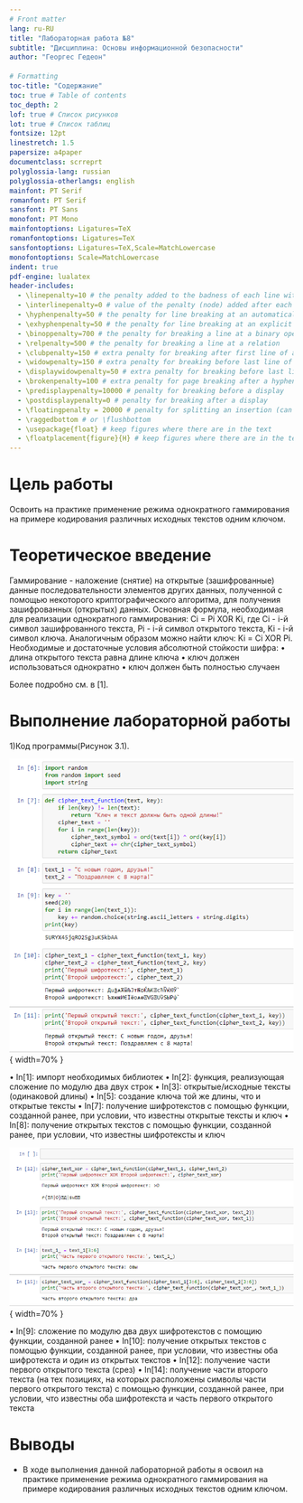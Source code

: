 ```yaml
---
# Front matter
lang: ru-RU
title: "Лабораторная работа №8"
subtitle: "Дисциплина: Основы информационной безопасности"
author: "Георгес Гедеон"

# Formatting
toc-title: "Содержание"
toc: true # Table of contents
toc_depth: 2
lof: true # Список рисунков
lot: true # Список таблиц
fontsize: 12pt
linestretch: 1.5
papersize: a4paper
documentclass: scrreprt
polyglossia-lang: russian
polyglossia-otherlangs: english
mainfont: PT Serif
romanfont: PT Serif
sansfont: PT Sans
monofont: PT Mono
mainfontoptions: Ligatures=TeX
romanfontoptions: Ligatures=TeX
sansfontoptions: Ligatures=TeX,Scale=MatchLowercase
monofontoptions: Scale=MatchLowercase
indent: true
pdf-engine: lualatex
header-includes:
  - \linepenalty=10 # the penalty added to the badness of each line within a paragraph (no associated penalty node) Increasing the value makes tex try to have fewer lines in the paragraph.
  - \interlinepenalty=0 # value of the penalty (node) added after each line of a paragraph.
  - \hyphenpenalty=50 # the penalty for line breaking at an automatically inserted hyphen
  - \exhyphenpenalty=50 # the penalty for line breaking at an explicit hyphen
  - \binoppenalty=700 # the penalty for breaking a line at a binary operator
  - \relpenalty=500 # the penalty for breaking a line at a relation
  - \clubpenalty=150 # extra penalty for breaking after first line of a paragraph
  - \widowpenalty=150 # extra penalty for breaking before last line of a paragraph
  - \displaywidowpenalty=50 # extra penalty for breaking before last line before a display math
  - \brokenpenalty=100 # extra penalty for page breaking after a hyphenated line
  - \predisplaypenalty=10000 # penalty for breaking before a display
  - \postdisplaypenalty=0 # penalty for breaking after a display
  - \floatingpenalty = 20000 # penalty for splitting an insertion (can only be split footnote in standard LaTeX)
  - \raggedbottom # or \flushbottom
  - \usepackage{float} # keep figures where there are in the text
  - \floatplacement{figure}{H} # keep figures where there are in the text
---
```


# Цель работы

Освоить на практике применение режима однократного гаммирования на примере кодирования различных исходных текстов одним ключом.

# Теоретическое введение

Гаммирование - наложение (снятие) на открытые (зашифрованные) данные
последовательности элементов других данных, полученной с помощью некоторого криптографического алгоритма, для получения зашифрованных (открытых)
данных.
Основная формула, необходимая для реализации однократного гаммирования:
Ci = Pi XOR Ki, где Ci - i-й символ зашифрованного текста, Pi - i-й символ открытого
текста, Ki - i-й символ ключа.
Аналогичным образом можно найти ключ: Ki = Ci XOR Pi.
Необходимые и достаточные условия абсолютной стойкости шифра:
• длина открытого текста равна длине ключа
• ключ должен использоваться однократно
• ключ должен быть полностью случаен

Более подробно см. в [1].

# Выполнение лабораторной работы

1)Код программы(Рисунок 3.1).

![Приложение, реализующее режим однократного гаммирования для двух текстов одним ключом, Часть 1](image/1.png){ width=70% }

• In[1]: импорт необходимых библиотек
• In[2]: функция, реализующая сложение по модулю два двух строк
• In[3]: открытые/исходные тексты (одинаковой длины)
• In[5]: создание ключа той же длины, что и открытые тексты
• In[7]: получение шифротекстов с помощью функции, созданной ранее, при
условии, что известны открытые тексты и ключ
• In[8]: получение открытых текстов с помощью функции, созданной ранее,
при условии, что известны шифротексты и ключ

![Приложение, реализующее режим однократного гаммирования для двух текстов одним ключом, Часть 2](image/2.png){ width=70% }

• In[9]: сложение по модулю два двух шифротекстов с помощию функции,
созданной ранее
• In[10]: получение открытых текстов с помощью функции, созданной ранее,
при условии, что известны оба шифротекста и один из открытых текстов
• In[12]: получение части первого открытого текста (срез)
• In[14]: получение части второго текста (на тех позициях, на которых расположены символы части первого открытого текста) с помощью функции,
созданной ранее, при условии, что известны оба шифротекста и часть первого открытого текста

# Выводы

- В ходе выполнения данной лабораторной работы я освоил на практике применение режима однократного гаммирования на примере кодирования различных исходных текстов одним ключом.
